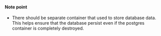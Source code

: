 #### Note point
- There should be separate container that used to store database data. This helps ensure that the
  database persist even if the postgres container is completely destroyed.
